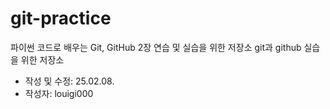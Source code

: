 # git-practice
파이썬 코드로 배우는 Git, GitHub 2장 연습 및 실습을 위한 저장소
git과 github 실습을 위한 저장소
- 작성 및 수정: 25.02.08.
- 작성자: louigi000
